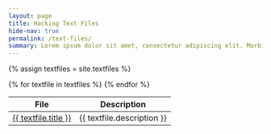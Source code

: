 ```yaml
---
layout: page
title: Hacking Text Files
hide-nav: true
permalink: /text-files/
summary: Lorem ipsum dolor sit amet, consectetur adipiscing elit. Morbi et mauris auctor, tincidunt orci lacinia, eleifend massa. Sed tristique ultricies eros id vulputate. Donec ultricies ac purus quis porta. Nam ante augue, efficitur et nibh quis, venenatis porttitor nulla. Cum sociis natoque penatibus et magnis dis parturient montes, nascetur ridiculus.
---
```

{% assign textfiles = site.textfiles %}
<div class="textfiles">
  <table class="pure-table pure-table-striped">
    <thead>
      <tr>
        <th>File</th>
        <th>Description</th>
      </tr>
    </thead>
    <tbody>
    {% for textfile in textfiles %}
      <tr>
        <td><a href="/assets/textfiles/{{ textfile.title }}">{{ textfile.title }}</a></td>
        <td>{{ textfile.description }}</td>
      </tr>
    {% endfor %}
    </tbody>
  </table>
</div>
